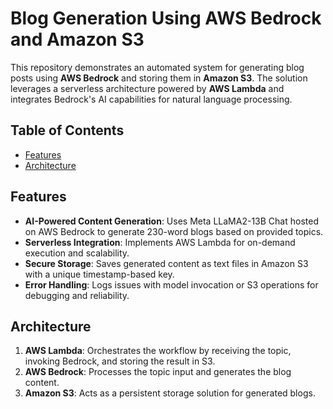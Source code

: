 # Blog Generation Using AWS Bedrock and Amazon S3

This repository demonstrates an automated system for generating blog posts using **AWS Bedrock** and storing them in **Amazon S3**. The solution leverages a serverless architecture powered by **AWS Lambda** and integrates Bedrock's AI capabilities for natural language processing.

## Table of Contents
- [Features](#features)
- [Architecture](#architecture)


## Features
- **AI-Powered Content Generation**: Uses Meta LLaMA2-13B Chat hosted on AWS Bedrock to generate 230-word blogs based on provided topics.
- **Serverless Integration**: Implements AWS Lambda for on-demand execution and scalability.
- **Secure Storage**: Saves generated content as text files in Amazon S3 with a unique timestamp-based key.
- **Error Handling**: Logs issues with model invocation or S3 operations for debugging and reliability.

## Architecture
1. **AWS Lambda**: Orchestrates the workflow by receiving the topic, invoking Bedrock, and storing the result in S3.
2. **AWS Bedrock**: Processes the topic input and generates the blog content.
3. **Amazon S3**: Acts as a persistent storage solution for generated blogs.



